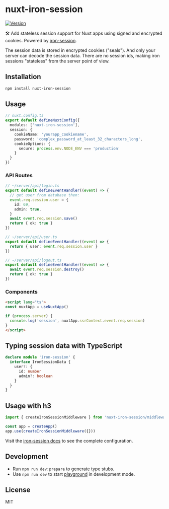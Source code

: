 # nuxt-iron-session

[![Version](https://img.shields.io/npm/v/nuxt-iron-session?style=flat&colorA=000000&colorB=000000)](https://www.npmjs.com/package/nuxt-iron-session)

🛠 Add stateless session support for Nuxt apps using signed and encrypted cookies. Powered by [iron-session](https://github.com/vvo/iron-session).

The session data is stored in encrypted cookies ("seals"). And only your server can decode the session data. There are no session ids, making iron sessions "stateless" from the server point of view.

## Installation

```bash
npm install nuxt-iron-session
```

## Usage

```ts
// nuxt.config.ts
export default defineNuxtConfig({
  modules: ['nuxt-iron-session'],
  session: {
    cookieName: 'yourapp_cookiename',
    password: 'complex_password_at_least_32_characters_long',
    cookieOptions: {
      secure: process.env.NODE_ENV === 'production'
    }
  }
})
```

### API Routes

```ts
// ~/server/api/login.ts
export default defineEventHandler((event) => {
  // get user from database then:
  event.req.session.user = {
    id: 69,
    admin: true,
  }
  await event.req.session.save()
  return { ok: true }
})
```

```ts
// ~/server/api/user.ts
export default defineEventHandler((event) => {
  return { user: event.req.session.user }
})
```

```ts
// ~/server/api/logout.ts
export default defineEventHandler((event) => {
  await event.req.session.destroy()
  return { ok: true }
})
```

### Components

```html
<script lang="ts">
const nuxtApp = useNuxtApp()

if (process.server) {
  console.log('session', nuxtApp.ssrContext.event.req.session)
}
</script>
```

## Typing session data with TypeScript

```ts
declare module 'iron-session' {
  interface IronSessionData {
    user?: {
      id: number
      admin?: boolean
    }
  }
}
```

## Usage with h3

```ts
import { createIronSessionMiddleware } from 'nuxt-iron-session/middleware'

const app = createApp()
app.use(createIronSessionMiddleware({}))
```

Visit the [iron-session docs](https://github.com/vvo/iron-session) to see the complete configuration.

## Development

- Run `npm run dev:prepare` to generate type stubs.
- Use `npm run dev` to start [playground](./playground) in development mode.

## License

MIT
